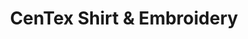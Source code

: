---
title: "CenTex Shirt & Embroidery"
url: /georgetown/centex-shirt-and-embroidery/
shop: clothes
---